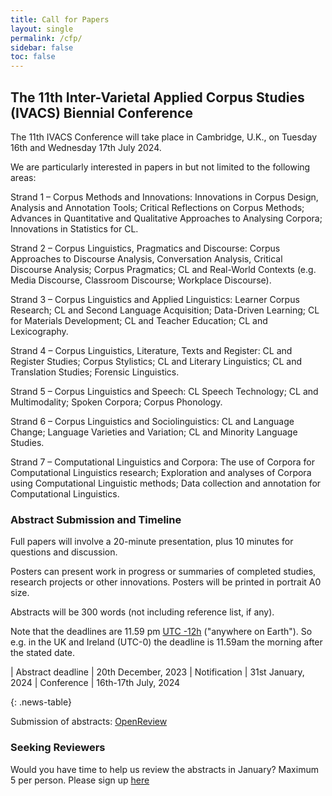 ```yaml
---
title: Call for Papers
layout: single
permalink: /cfp/
sidebar: false
toc: false
---
```


## The 11th Inter-Varietal Applied Corpus Studies (IVACS) Biennial Conference

The 11th IVACS Conference will take place in Cambridge, U.K., on Tuesday 16th and Wednesday 17th July 2024.

We are particularly interested in papers in but not limited to the following areas:

Strand 1 – Corpus Methods and Innovations: Innovations in Corpus Design, Analysis and Annotation Tools; Critical Reflections on Corpus Methods; Advances in Quantitative and Qualitative Approaches to Analysing Corpora; Innovations in Statistics for CL.

Strand 2 – Corpus Linguistics, Pragmatics and Discourse: Corpus Approaches to Discourse Analysis, Conversation Analysis, Critical Discourse Analysis; Corpus Pragmatics; CL and Real-World Contexts (e.g. Media Discourse, Classroom Discourse; Workplace Discourse). 

Strand 3 – Corpus Linguistics and Applied Linguistics: Learner Corpus Research; CL and Second Language Acquisition; Data-Driven Learning; CL for Materials Development; CL and Teacher Education; CL and Lexicography.

Strand 4 – Corpus Linguistics, Literature, Texts and Register: CL and Register Studies; Corpus Stylistics; CL and Literary Linguistics; CL and Translation Studies; Forensic Linguistics.

Strand 5 – Corpus Linguistics and Speech: CL Speech Technology; CL and Multimodality; Spoken Corpora; Corpus Phonology.

Strand 6 – Corpus Linguistics and Sociolinguistics: CL and Language Change; Language Varieties and Variation; CL and Minority Language Studies.

Strand 7 – Computational Linguistics and Corpora: The use of Corpora for Computational Linguistics research; Exploration and analyses of Corpora using Computational Linguistic methods; Data collection and annotation for Computational Linguistics.


### Abstract Submission and Timeline

Full papers will involve a 20-minute presentation, plus 10 minutes for questions and discussion.

Posters can present work in progress or summaries of completed studies, research projects or other innovations.
Posters will be printed in portrait A0 size. 

Abstracts will be 300 words (not including reference list, if any).

Note that the deadlines are 11.59 pm <a target="_blank" href="https://www.timeanddate.com/time/zone/timezone/utc-12">UTC -12h</a> ("anywhere on Earth"). So e.g. in the UK and Ireland (UTC-0) the deadline is 11.59am the morning after the stated date.

<style>
.news-table { font-size: .9em; table-layout: fixed;}
.news-table tr td:nth-child(1) { font-weight: bold; width: 10em; }
</style>
| Abstract deadline | 20th December, 2023
| Notification | 31st January, 2024
| Conference | 16th-17th July, 2024

{: .news-table}

Submission of abstracts: [OpenReview](https://openreview.net/group?id=IVACS/2024/Conference)


### Seeking Reviewers

Would you have time to help us review the abstracts in January? Maximum 5 per person.
Please sign up [here](https://forms.gle/BkopQZ12esXMAnv36)

